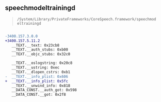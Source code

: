 ## speechmodeltrainingd

> `/System/Library/PrivateFrameworks/CoreSpeech.framework/speechmodeltrainingd`

```diff

-3400.157.3.0.0
+3400.157.5.11.2
   __TEXT.__text: 0x23cb8
   __TEXT.__auth_stubs: 0xb00
   __TEXT.__objc_stubs: 0x32c0

   __TEXT.__oslogstring: 0x20c8
   __TEXT.__ustring: 0xec
   __TEXT.__dlopen_cstrs: 0xb1
-  __TEXT.__info_plist: 0x606
+  __TEXT.__info_plist: 0x5fc
   __TEXT.__unwind_info: 0x818
   __DATA_CONST.__auth_got: 0x598
   __DATA_CONST.__got: 0x2f8

```

